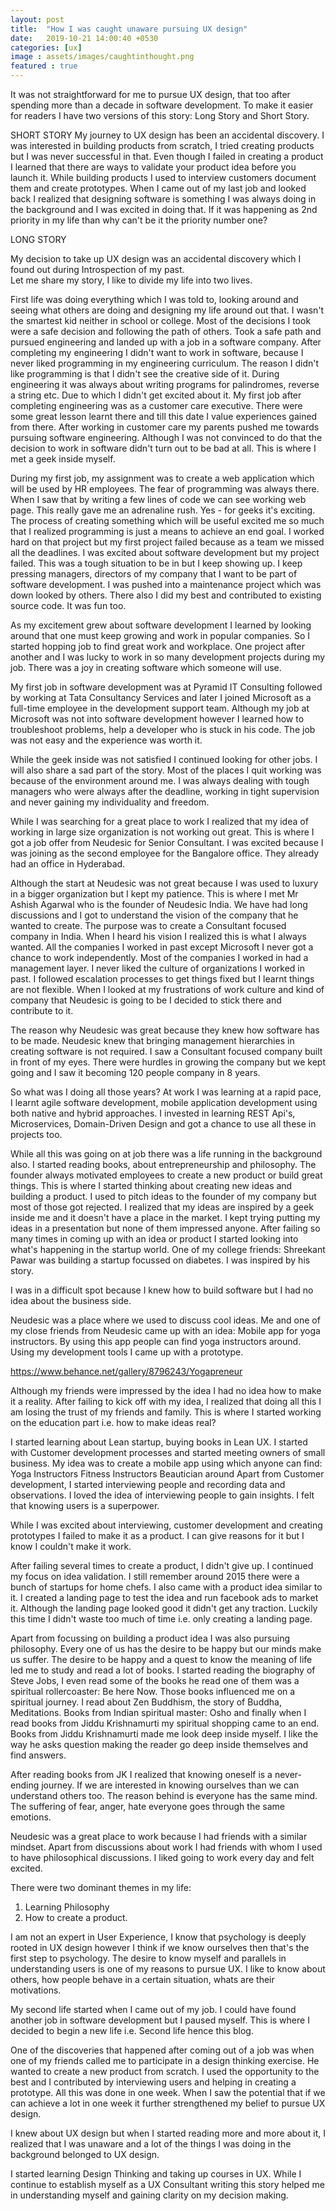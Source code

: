 ```yaml
---
layout: post
title:  "How I was caught unaware pursuing UX design"
date:   2019-10-21 14:00:40 +0530
categories: [ux]
image : assets/images/caughtinthought.png
featured : true
---
```



It was not straightforward for me to pursue UX design, that too after spending more than a decade in software development.  To make it easier for readers I have two versions of this story: Long Story and Short Story.


SHORT STORY
My journey to UX design has been an accidental discovery.  I was interested in building products from scratch, I tried creating products but I was never successful in that.  Even though I failed in creating a product I learned that there are ways to validate your product idea before you launch it.  While building products I used to interview customers document them and create prototypes.  When I came out of my last job and looked back I realized that designing software is something I was always doing in the background and I was excited in doing that.  If it was happening as 2nd priority in my life than why can't be it the priority number one?


LONG STORY

My decision to take up UX design was an accidental discovery which I found out during Introspection of my past.  
Let me share my story, I like to divide my life into two lives. 

First life was doing everything which I was told to, looking around and seeing what others are doing and designing my life around out that.  I wasn't the smartest kid neither in school or college. Most of the decisions I took were a safe decision and following the path of others.  Took a safe path and pursued engineering and landed up with a job in a software company.  After completing my engineering I didn't want to work in software, because I never liked programming in my engineering curriculum.  The reason I didn't like programming is that I didn't see the creative side of it. During engineering it was always about writing programs for palindromes, reverse a string etc.  Due to which I didn't get excited about it.  My first job after completing engineering was as a customer care executive.  There were some great lesson learnt there and till this date I value experiences gained from there.  After working in customer care my parents pushed me towards pursuing software engineering.  Although I was not convinced to do that the decision to work in software didn't turn out to be bad at all.  This is where I met a geek inside myself. 

During my first job, my assignment was to create a web application which will be used by HR employees.  The fear of programming was always there. When I saw that by writing a few lines of code we can see working web page. This really gave me an adrenaline rush. Yes - for geeks it's exciting.  The process of creating something which will be useful excited me so much that I realized programming is just a means to achieve an end goal.  I worked hard on that project but my first project failed because as a team we missed all the deadlines.   I was excited about software development but my project failed.  This was a tough situation to be in but I keep showing up.  I keep pressing managers, directors of my company that I want to be part of software development. I was pushed into a maintenance project which was down looked by others.  There also I did my best and contributed to existing source code. It was fun too.  

As my excitement grew about software development I learned by looking around that one must keep growing and work in popular companies. So I started hopping job to find great work and workplace. One project after another and I was lucky to work in so many development projects during my job. There was a joy in creating software which someone will use.  

My first job in software development was at Pyramid IT Consulting followed by working at Tata Consultancy Services and later I joined Microsoft as a full-time employee in the development support team. Although my job at Microsoft was not into software development however I learned how to troubleshoot problems, help a developer who is stuck in his code.   The job was not easy and the experience was worth it. 

While the geek inside was not satisfied I continued looking for other jobs.  I will also share a sad part of the story.  Most of the places I quit working was because of the environment around me.  I was always dealing with tough managers who were always after the deadline, working in tight supervision and never gaining my individuality and freedom.  

While I was searching for a great place to work I realized that my idea of working in large size organization is not working out great.  This is where I got a job offer from Neudesic for Senior Consultant.   I was excited because I was joining as the second employee for the Bangalore office. They already had an office in Hyderabad.  

Although the start at Neudesic was not great because I was used to luxury in a bigger organization but I kept my patience.  This is where I met Mr Ashish Agarwal who is the founder of Neudesic India.   We have had long discussions and I got to understand the vision of the company that he wanted to create.  The purpose was to create a Consultant focused company in India.  When I heard his vision I realized this is what I always wanted.  All the companies I worked in past except Microsoft I never got a chance to work independently.  Most of the companies I worked in had a management layer.  I never liked the culture of organizations I worked in past.  I followed escalation processes to get things fixed but I learnt things are not flexible.  When I looked at my frustrations of work culture and kind of company that Neudesic is going to be I decided to stick there and contribute to it. 

The reason why Neudesic was great because they knew how software has to be made.  Neudesic knew that bringing management hierarchies in creating software is not required.  I saw a Consultant focused company built in front of my eyes.  There were hurdles in growing the company but we kept going and I saw it becoming 120 people company in 8 years. 

So what was I doing all those years?  At work I was learning at a rapid pace, I learnt agile software development, mobile application development using both native and hybrid approaches. I invested in learning REST Api's, Microservices, Domain-Driven Design and got a chance to use all these in projects too.  

While all this was going on at job there was a life running in the background also.  I started reading books, about entrepreneurship and philosophy. The founder always motivated employees to create a new product or build great things. This is where I started thinking about creating new ideas and building a product.  I used to pitch ideas to the founder of my company but most of those got rejected.  I realized that my ideas are inspired by a geek inside me and it doesn't have a place in the market.   I kept trying putting my ideas in a presentation but none of them impressed anyone.  After failing so many times in coming up with an idea or product I started looking into what's happening in the startup world.  One of my college friends: Shreekant Pawar was building a startup focussed on diabetes.  I was inspired by his story. 

I was in a difficult spot because I knew how to build software but I had no idea about the business side.  
 
Neudesic was a place where we used to discuss cool ideas.  Me and one of my close friends from Neudesic came up with an idea: Mobile app for yoga instructors.  By using this app people can find yoga instructors around.  Using my development tools I came up with a prototype.  

https://www.behance.net/gallery/8796243/Yogapreneur

Although my friends were impressed by the idea I had no idea how to make it a reality.  After failing to kick off with my idea, I realized that doing all this I am losing the trust of my friends and family.  This is where I started working on the education part i.e. how to make ideas real?

I started learning about Lean startup, buying books in Lean UX.   I started with Customer development processes and started meeting owners of small business. My idea  was to create a mobile app using which anyone can find:
Yoga Instructors
Fitness Instructors 
Beautician around
Apart from Customer development, I started interviewing people and recording data and observations.  I loved the idea of interviewing people to gain insights.  I felt that knowing users is a superpower.  

While I was excited about interviewing, customer development and creating prototypes I failed to make it as a product.  I can give reasons for it but I know I couldn't make it work.  

After failing several times to create a product, I didn't give up.  I continued my focus on idea validation.  I still remember around 2015 there were a bunch of startups for home chefs.  I also came with a product idea similar to it.  I created a landing page to test the idea and run facebook ads to market it.  Although the landing page looked good it didn't get any traction.  Luckily this time I didn't waste too much of time i.e. only creating a landing page. 

Apart from focussing on building a product idea I was also pursuing philosophy.  Every one of us has the desire to be happy but our minds make us suffer.  The desire to be happy and a quest to know the meaning of life led me to study and read a lot of books.  I started reading the biography of Steve Jobs, I even read some of the books he read one of them was a spiritual rollercoaster: Be here Now.  Those books influenced me on a spiritual journey. I read about Zen Buddhism, the story of Buddha, Meditations.  Books from Indian spiritual master: Osho and finally when I read books from Jiddu Krishnamurti my spiritual shopping came to an end.  Books from Jiddu Krishnamurti made me look deep inside myself.  I like the way he asks question making the reader go deep inside themselves and find answers.  

After reading books from JK I realized that knowing oneself is a never-ending journey. If we are interested in knowing ourselves than we can understand others too.  The reason behind is everyone has the same mind.  The suffering of fear, anger, hate everyone goes through the same emotions. 

Neudesic was a great place to work because I had friends with a similar mindset.  Apart from discussions about work I had friends with whom I used to have philosophical discussions.  I liked going to work every day and felt excited.  

There were two dominant themes in my life: 
1. Learning  Philosophy  
2. How to create a product.  

I am not an expert in User Experience, I know that psychology is deeply rooted in UX design however I think if we know ourselves then that's the first step to psychology.   The desire to know myself and parallels in understanding users is one of my reasons to pursue UX.  I like to know about others, how people behave in a certain situation,  whats are their motivations.  
 
My second life started when I came out of my job.  I could have found another job in software development but I paused myself.  This is where I decided to begin a new life i.e. Second life hence this blog.

One of the discoveries that happened after coming out of a job was when one of my friends called me to participate in a design thinking exercise. He wanted to create a new product from scratch.  I used the opportunity to the best and I contributed by interviewing users and helping in creating a prototype.  All this was done in one week.  When I saw the potential that if we can achieve a lot in one week it further strengthened my belief to pursue UX design.

I knew about UX design but when I started reading more and more about it, I realized that I was unaware and a lot of the things I was doing in the background belonged to UX design. 

I started learning Design Thinking and taking up courses in UX.  While I continue to establish myself as a UX Consultant writing this story helped me in understanding myself and gaining clarity on my decision making.








